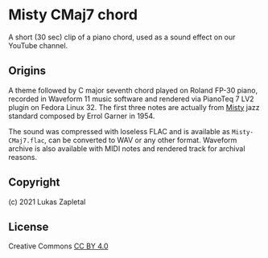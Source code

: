 # Misty CMaj7 chord

A short (30 sec) clip of a piano chord, used as a sound effect on our YouTube
channel.

## Origins

A theme followed by C major seventh chord played on Roland FP-30 piano,
recorded in Waveform 11 music software and rendered via PianoTeq 7 LV2 plugin
on Fedora Linux 32. The first three notes are actually from
[Misty](https://en.wikipedia.org/wiki/Misty_(song)) jazz standard composed by
Errol Garner in 1954.

The sound was compressed with loseless FLAC and is available as
`Misty-CMaj7.flac`, can be converted to WAV or any other format. Waveform
archive is also available with MIDI notes and rendered track for archival
reasons.

## Copyright

(c) 2021 Lukas Zapletal

## License

Creative Commons [CC BY 4.0](https://creativecommons.org/licenses/by/4.0/)
